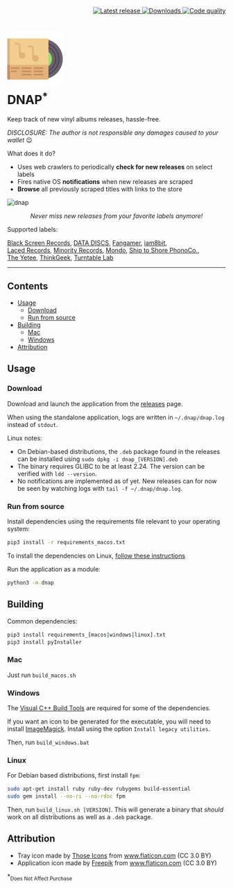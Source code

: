 <p align="right">
    <a href="https://github.com/Tenchi2xh/DNAP/releases/latest">
        <img height=27 alt="Latest release" src="https://img.shields.io/github/release/Tenchi2xh/DNAP.svg">
    </a>
    <a href="https://github.com/Tenchi2xh/DNAP/releases">
        <img height=27 alt="Downloads" src="https://img.shields.io/github/downloads/Tenchi2xh/DNAP/total.svg">
    </a>
    <a href="https://www.codacy.com/app/Tenchi2xh/DNAP">
        <img height=27 alt="Code quality" src="https://img.shields.io/codacy/grade/8b44207180614a7c8b70efe76bf23c9f.svg">
    </a>
</p>
<h1>
    <img src=resources/icon/color/256.png width=128 height=128 />
    <br/>
    DNAP<sup>*</sup>
</h1>

Keep track of new vinyl albums releases, hassle-free.

_DISCLOSURE: The author is not responsible any damages caused to your wallet_ 😉

What does it do?

- Uses web crawlers to periodically **check for new releases** on select labels
- Fires native OS **notifications** when new releases are scraped
- **Browse** all previously scraped titles with links to the store

<img width="1120" alt="dnap" src="https://user-images.githubusercontent.com/4116708/36647147-7b174f48-1a81-11e8-9852-e84662fbdcf4.png">

<p align=center><i>Never miss new releases from your favorite labels anymore!</i></p>

Supported labels:

[Black Screen Records](http://blackscreenrecords.limitedrun.com), [DATA DISCS](https://data-discs.com/collections/all), [Fangamer](https://www.fangamer.com/collections/music), [iam8bit](https://store.iam8bit.co.uk/collections/vinyl),
<br> [Laced Records](https://www.lacedrecords.co/collections/vinyl), [Minority Records](https://www.minorityrecords.com/en/releases), [Mondo](https://mondotees.com/collections/music), [Ship to Shore PhonoCo.](https://www.shiptoshoremedia.com/store),
<br> [The Yetee](https://theyetee.com/collections/all/Music), [ThinkGeek](https://www.thinkgeek.com/collectibles/vinyl-records), [Turntable Lab](https://www.turntablelab.com/collections/vinyl-cds-date)

---

## Contents

- [Usage](#usage)
    - [Download](#download)
    - [Run from source](#run-from-source)
- [Building](#building)
    - [Mac](#mac)
    - [Windows](#windows)
- [Attribution](#attribution)

## Usage

### Download

Download and launch the application from the [releases](https://github.com/Tenchi2xh/DNAP/releases) page.

When using the standalone application, logs are written in `~/.dnap/dnap.log` instead of `stdout`.

Linux notes:

- On Debian-based distributions, the `.deb` package found in the releases can be installed using `sudo dpkg -i dnap_[VERSION].deb`
- The binary requires GLIBC to be at least 2.24. The version can be verified with `ldd --version`.
- No notifications are implemented as of yet. New releases can for now be seen by watching logs with `tail -f ~/.dnap/dnap.log`.

### Run from source

Install dependencies using the requirements file relevant to your operating system:

```bash
pip3 install -r requirements_macos.txt
```

To install the dependencies on Linux, [follow these instructions](readme_linux.md)

Run the application as a module:

```bash
python3 -m dnap
```

## Building

Common dependencies:

```bash
pip3 install requirements_[macos|windows|linux].txt
pip3 install pyInstaller
```

### Mac

Just run `build_macos.sh`

### Windows

The [Visual C++ Build Tools](http://landinghub.visualstudio.com/visual-cpp-build-tools) are required for some of the dependencies.

If you want an icon to be generated for the executable, you will need to install [ImageMagick](https://www.imagemagick.org/script/download.php#windows). Install using the option `Install legacy utilities`.

Then, run `build_windows.bat`

### Linux

For Debian based distributions, first install `fpm`:

```bash
sudo apt-get install ruby ruby-dev rubygems build-essential
sudo gem install --no-ri --no-rdoc fpm
```

Then, run `build_linux.sh [VERSION]`. This will generate a binary that *should* work on all distributions as well as a `.deb` package.

## Attribution

- Tray icon made by [Those Icons](https://thoseicons.com/) from www.flaticon.com (CC 3.0 BY)
- Application icon made by [Freepik](http://www.freepik.com") from www.flaticon.com (CC 3.0 BY)

*<sub>Does Not Affect Purchase</sub>
